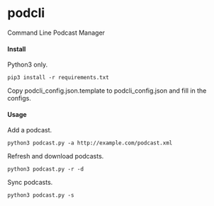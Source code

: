 # podcli
Command Line Podcast Manager

#### Install
Python3 only.
    
    pip3 install -r requirements.txt

Copy podcli_config.json.template to podcli_config.json and fill in the configs.

#### Usage
Add a podcast.

    python3 podcast.py -a http://example.com/podcast.xml
    
Refresh and download podcasts.

    python3 podcast.py -r -d
    
Sync podcasts.

    python3 podcast.py -s